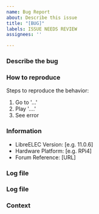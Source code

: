 ```yaml
---
name: Bug Report
about: Describe this issue
title: "[BUG]"
labels: ISSUE NEEDS REVIEW
assignees: ''

---
```


<!-- Before filling in this template to raise a bug report, please visit our -->
<!-- forum at https//forum.libreelec.tv/ for support. There you will find a -->
<!-- is a large community to help support you. -->

<!-- Raising a support or bug request here without first having the triaged down in -->
<!-- the forum may result in being directed to use the forum and having the issue closed. -->

### Describe the bug
<!-- A clear description of what the bug is. -->

### How to reproduce
Steps to reproduce the behavior:
1. Go to '...'
2. Play '....'
3. See error

### Information
 - LibreELEC Version: [e.g. 11.0.6]
 - Hardware Platform: [e.g. RPi4]
 - Forum Reference: [URL]

### Log file

### Log file
<!-- Add debug log files (https://libreelec.wiki/how_to/provide_logfile) that we can search for errors. -->

### Context
<!-- Add any context about the problem here. -->

